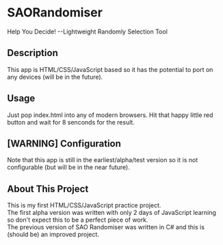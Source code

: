 # SAORandomiser
Help You Decide! --Lightweight Randomly Selection Tool  

Description
-----
This app is HTML/CSS/JavaScript based so it has the potential to port on any devices (will be in the future).

Usage
-----
Just pop index.html into any of modern browsers. Hit that happy little red button and wait for 8 senconds for the result.

[WARNING] Configuration
-----
Note that this app is still in the earliest/alpha/test version so it is not configurable (but will be in the near future).

About This Project
-----
This is my first HTML/CSS/JavaScript practice project.  
The first alpha version was written with only 2 days of JavaScript learning so don't expect this to be a perfect piece of work.  
The previous version of SAO Randomiser was written in C# and this is (should be) an improved project.

